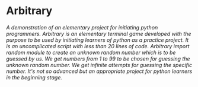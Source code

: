 # Arbitrary

###### A demonstration of an elementary project for initiating python programmers. Arbitrary is an elementary terminal game developed with the purpose to be used by initiating learners of python as a practice project. It is an uncomplicated script with less than 20 lines of code. Arbitrary import random module to create an unknown random number which is to be guessed by us. We get numbers from 1 to 99 to be chosen for guessing the unknown random number. We get infinite attempts for guessing the specific number. It's not so advanced but an appropriate project for python learners in the beginning stage. 


